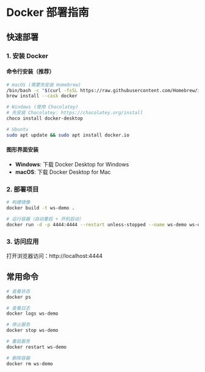 # Docker 部署指南

## 快速部署

### 1. 安装 Docker

#### 命令行安装（推荐）

```bash
# macOS (需要先安装 Homebrew)
/bin/bash -c "$(curl -fsSL https://raw.githubusercontent.com/Homebrew/install/HEAD/install.sh)"
brew install --cask docker

# Windows (使用 Chocolatey)
# 先安装 Chocolatey: https://chocolatey.org/install
choco install docker-desktop

# Ubuntu
sudo apt update && sudo apt install docker.io
```

#### 图形界面安装

- **Windows**: 下载 Docker Desktop for Windows
- **macOS**: 下载 Docker Desktop for Mac

### 2. 部署项目

```bash
# 构建镜像
docker build -t ws-demo .

# 运行容器（自动重启 + 开机启动）
docker run -d -p 4444:4444 --restart unless-stopped --name ws-demo ws-demo
```

### 3. 访问应用

打开浏览器访问：http://localhost:4444

## 常用命令

```bash
# 查看状态
docker ps

# 查看日志
docker logs ws-demo

# 停止服务
docker stop ws-demo

# 重启服务
docker restart ws-demo

# 删除容器
docker rm ws-demo
```
